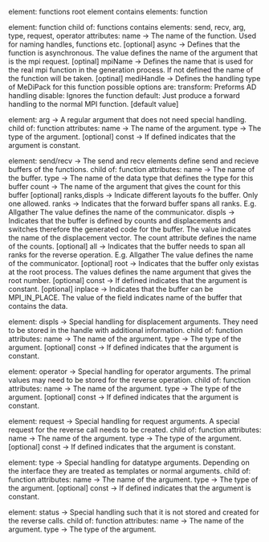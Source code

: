 element: functions
  root element
	contains elements: function

element: function
	child of: functions
	contains elements: send, recv, arg, type, request, operator
	attributes:            name -> The name of the function. Used for naming handles, functions etc.
	           [optional] async -> Defines that the function is asynchronous. The value defines the name of the
						                     argument that is the mpi request.
            [optinal] mpiName -> Defines the name that is used for the real mpi function in the generation process. If not defined the name of the function will be taken.
         [optinal] mediHandle -> Defines the handling type of MeDiPack for this function possible options are:
                                    transform: Preforms AD handling
                                      disable: Ignores the function
                                      default: Just produce a forward handling to the normal MPI function. [default value]


element: arg
  -> A regular argument that does not need special handling.
	child of: function
	attributes:             name -> The name of the argument.
	                        type -> The type of the argument.
						  [optional] const -> If defined indicates that the argument is constant.

element: send/recv
  -> The send and recv elements define send and recieve buffers of the functions.
	child of: function
	attributes:                    name -> The name of the buffer.
	                               type -> The name of the data type that defines the type for this buffer
                                count -> The name of the argument that gives the count for this buffer
              [optional] ranks,displs -> Indicate different layouts fo the buffer. Only one allowed.
                                  ranks -> Indicates that the forward buffer spans all ranks. E.g. Allgather
                                           The value defines the name of the communicator.
                                 displs -> Indicates that the buffer is defined by counts and displacements and switches
                                           therefore the generated code for the buffer.
                                           The value indicates the name of the displacement vector. The count attribute defines
                                           the name of the counts.
                       [optional] all -> Indicates that the buffer needs to span all ranks for the reverse operation. E.g. Allgather
                                         The value defines the name of the communicator.
                      [optional] root -> Indicates that the buffer only existas at the root process. The values defines the name
                                         argument that gives the root number.
							       [optional] const -> If defined indicates that the argument is constant.
                   [optional] inplace -> Indicates that the buffer can be MPI_IN_PLACE. The value of the field indicates
                                         name of the buffer that contains the data.

element: displs
  -> Special handling for displacement arguments. They need to be stored in the handle with additional information.
	child of: function
	attributes:             name -> The name of the argument.
	                        type -> The type of the argument.
						  [optional] const -> If defined indicates that the argument is constant.

element: operator
  -> Special handling for operator arguments. The primal values may need to be stored for the reverse operation.
	child of: function
	attributes:             name -> The name of the argument.
	                        type -> The type of the argument.
						  [optional] const -> If defined indicates that the argument is constant.

element: request
  -> Special handling for request arguments. A special request for the reverse call needs to be created.
	child of: function
	attributes:             name -> The name of the argument.
	                        type -> The type of the argument.
						  [optional] const -> If defined indicates that the argument is constant.

element: type
  -> Special handling for datatype arguments. Depending on the interface they are treated as templates or normal arguments.
	child of: function
	attributes:             name -> The name of the argument.
	                        type -> The type of the argument.
						  [optional] const -> If defined indicates that the argument is constant.

element: status
  -> Special handling such that it is not stored and created for the reverse calls.
	child of: function
	attributes:             name -> The name of the argument.
	                        type -> The type of the argument.
